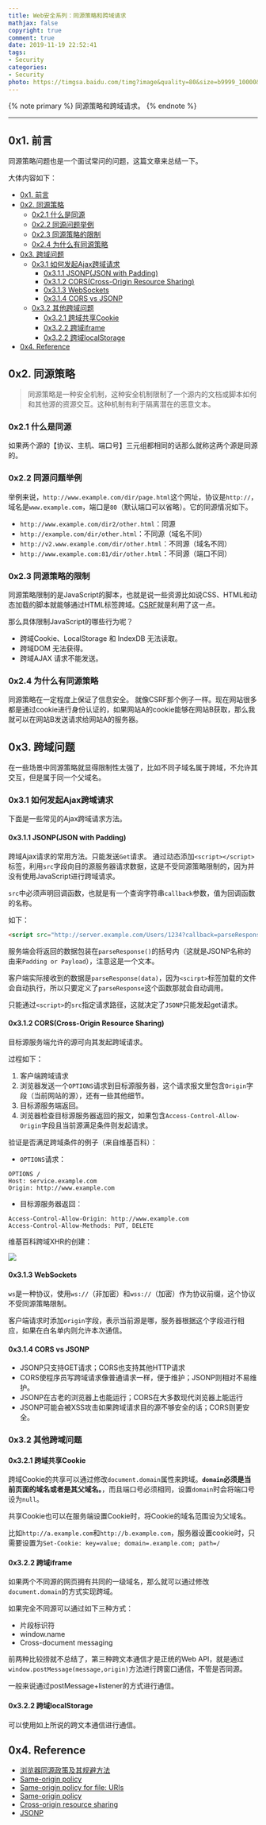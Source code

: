 ```yaml
---
title: Web安全系列：同源策略和跨域请求
mathjax: false
copyright: true
comment: true
date: 2019-11-19 22:52:41
tags:
- Security
categories:
- Security
photo: https://timgsa.baidu.com/timg?image&quality=80&size=b9999_10000&sec=1574836869&di=cead8c99eee34db4cabe077c7b2dbf07&imgtype=jpg&er=1&src=http%3A%2F%2Fpic1.win4000.com%2Fwallpaper%2F2018-11-12%2F5be8d506032ad.jpg
---
```


{% note primary %}
同源策略和跨域请求。
{% endnote %}

<!-- more -->

---

## 0x1. 前言

同源策略问题也是一个面试常问的问题，这篇文章来总结一下。

大体内容如下：

- [0x1. 前言](#0x1-%e5%89%8d%e8%a8%80)
- [0x2. 同源策略](#0x2-%e5%90%8c%e6%ba%90%e7%ad%96%e7%95%a5)
  - [0x2.1 什么是同源](#0x21-%e4%bb%80%e4%b9%88%e6%98%af%e5%90%8c%e6%ba%90)
  - [0x2.2 同源问题举例](#0x22-%e5%90%8c%e6%ba%90%e9%97%ae%e9%a2%98%e4%b8%be%e4%be%8b)
  - [0x2.3 同源策略的限制](#0x23-%e5%90%8c%e6%ba%90%e7%ad%96%e7%95%a5%e7%9a%84%e9%99%90%e5%88%b6)
  - [0x2.4 为什么有同源策略](#0x24-%e4%b8%ba%e4%bb%80%e4%b9%88%e6%9c%89%e5%90%8c%e6%ba%90%e7%ad%96%e7%95%a5)
- [0x3. 跨域问题](#0x3-%e8%b7%a8%e5%9f%9f%e9%97%ae%e9%a2%98)
  - [0x3.1 如何发起Ajax跨域请求](#0x31-%e5%a6%82%e4%bd%95%e5%8f%91%e8%b5%b7ajax%e8%b7%a8%e5%9f%9f%e8%af%b7%e6%b1%82)
    - [0x3.1.1 JSONP(JSON with Padding)](#0x311-jsonpjson-with-padding)
    - [0x3.1.2 CORS(Cross-Origin Resource Sharing)](#0x312-corscross-origin-resource-sharing)
    - [0x3.1.3 WebSockets](#0x313-websockets)
    - [0x3.1.4 CORS vs JSONP](#0x314-cors-vs-jsonp)
  - [0x3.2 其他跨域问题](#0x32-%e5%85%b6%e4%bb%96%e8%b7%a8%e5%9f%9f%e9%97%ae%e9%a2%98)
    - [0x3.2.1 跨域共享Cookie](#0x321-%e8%b7%a8%e5%9f%9f%e5%85%b1%e4%ba%abcookie)
    - [0x3.2.2 跨域iframe](#0x322-%e8%b7%a8%e5%9f%9fiframe)
    - [0x3.2.2 跨域localStorage](#0x322-%e8%b7%a8%e5%9f%9flocalstorage)
- [0x4. Reference](#0x4-reference)


## 0x2. 同源策略
> 同源策略是一种安全机制，这种安全机制限制了一个源内的文档或脚本如何和其他源的资源交互。这种机制有利于隔离潜在的恶意文本。

### 0x2.1 什么是同源

如果两个源的【协议、主机、端口号】三元组都相同的话那么就称这两个源是同源的。

### 0x2.2 同源问题举例


举例来说，`http://www.example.com/dir/page.html`这个网址，协议是`http://`，域名是`www.example.com`，端口是`80`（默认端口可以省略）。它的同源情况如下。

- `http://www.example.com/dir2/other.html`：同源
- `http://example.com/dir/other.html`：不同源（域名不同）
- `http://v2.www.example.com/dir/other.html`：不同源（域名不同）
- `http://www.example.com:81/dir/other.html`：不同源（端口不同）


### 0x2.3 同源策略的限制

同源策略限制的是JavaScript的脚本，也就是说一些资源比如说CSS、HTML和动态加载的脚本就能够通过HTML标签跨域。[CSRF](/2019/11/18/secure-xss-csrf)就是利用了这一点。


那么具体限制JavaScript的哪些行为呢？

- 跨域Cookie、LocalStorage 和 IndexDB 无法读取。
- 跨域DOM 无法获得。
- 跨域AJAX 请求不能发送。

### 0x2.4 为什么有同源策略

同源策略在一定程度上保证了信息安全。
就像CSRF那个例子一样。现在网站很多都是通过cookie进行身份认证的，如果网站A的cookie能够在网站B获取，那么我就可以在网站B发送请求给网站A的服务器。


## 0x3. 跨域问题

在一些场景中同源策略就显得限制性太强了，比如不同子域名属于跨域，不允许其交互，但是属于同一个父域名。


### 0x3.1 如何发起Ajax跨域请求

下面是一些常见的Ajax跨域请求方法。


#### 0x3.1.1 JSONP(JSON with Padding)

跨域Ajax请求的常用方法。只能发送`Get`请求。
通过动态添加`<script></script>`标签，利用`src`字段向目的源服务器请求数据，这是不受同源策略限制的，因为并没有使用JavaScript进行跨域请求。

`src`中必须声明回调函数，也就是有一个查询字符串`callback`参数，值为回调函数的名称。

如下：

```html
<script src="http://server.example.com/Users/1234?callback=parseResponse"></script>
```

服务端会将返回的数据包装在`parseResponse()`的括号内（这就是JSONP名称的由来`Padding or Payload`），注意这是一个文本。

客户端实际接收到的数据是`parseResponse(data)`，因为`<scirpt>`标签加载的文件会自动执行，所以只要定义了`parseResponse`这个函数那就会自动调用。

只能通过`<script>`的`src`指定请求路径，这就决定了`JSONP`只能发起get请求。

#### 0x3.1.2 CORS(Cross-Origin Resource Sharing)

目标源服务端允许的源可向其发起跨域请求。

过程如下：

1. 客户端跨域请求
2. 浏览器发送一个`OPTIONS`请求到目标源服务器，这个请求报文里包含`Origin`字段（当前网站的源），还有一些其他细节。
3. 目标源服务端返回。
4. 浏览器检查目标源服务器返回的报文，如果包含`Access-Control-Allow-Origin`字段且当前源满足条件则发起请求。

验证是否满足跨域条件的例子（来自维基百科）：

- `OPTIONS`请求：
```text
OPTIONS /
Host: service.example.com
Origin: http://www.example.com
```
- 目标源服务器返回：
```text
Access-Control-Allow-Origin: http://www.example.com
Access-Control-Allow-Methods: PUT, DELETE
```

维基百科跨域XHR的创建：

![](https://upload.wikimedia.org/wikipedia/commons/thumb/c/ca/Flowchart_showing_Simple_and_Preflight_XHR.svg/770px-Flowchart_showing_Simple_and_Preflight_XHR.svg.png)


#### 0x3.1.3 WebSockets

`ws`是一种协议，使用`ws://`（非加密）和`wss://`（加密）作为协议前缀，这个协议不受同源策略限制。

客户端请求时添加`origin`字段，表示当前源是哪，服务器根据这个字段进行相应，如果在白名单内则允许本次通信。

#### 0x3.1.4 CORS vs JSONP

- JSONP只支持GET请求；CORS也支持其他HTTP请求
- CORS使程序员写跨域请求像普通请求一样，便于维护；JSONP则相对不易维护。
- JSONP在古老的浏览器上也能运行；CORS在大多数现代浏览器上能运行
- JSONP可能会被XSS攻击如果跨域请求目的源不够安全的话；CORS则更安全。

### 0x3.2 其他跨域问题

#### 0x3.2.1 跨域共享Cookie

跨域Cookie的共享可以通过修改`document.domain`属性来跨域。**`domain`必须是当前页面的域名或者是其父域名。**，而且端口号必须相同，设置`domain`时会将端口号设为`null`。

共享Cookie也可以在服务端设置Cookie时，将Cookie的域名范围设为父域名。

比如`http://a.example.com`和`http://b.example.com`，服务器设置cookie时，只需要设置为`Set-Cookie: key=value; domain=.example.com; path=/`



#### 0x3.2.2 跨域iframe

如果两个不同源的网页拥有共同的一级域名，那么就可以通过修改`document.domain`的方式实现跨域。

如果完全不同源可以通过如下三种方式：

- 片段标识符
- window.name
- Cross-document messaging

前两种比较捞就不总结了，第三种跨文本通信才是正统的Web API，就是通过`window.postMessage(message,origin)`方法进行跨窗口通信，不管是否同源。

一般来说通过postMessage+listener的方式进行通信。

#### 0x3.2.2 跨域localStorage

可以使用如上所说的跨文本通信进行通信。




## 0x4. Reference

- [浏览器同源政策及其规避方法](https://www.ruanyifeng.com/blog/2016/04/same-origin-policy.html)
- [Same-origin policy](https://developer.mozilla.org/en-US/docs/Web/Security/Same-origin_policy)
- [Same-origin policy for file: URIs](https://developer.mozilla.org/en-US/docs/Archive/Misc_top_level/Same-origin_policy_for_file:_URIs)
- [Same-origin policy](https://en.wikipedia.org/wiki/Same-origin_policy)
- [Cross-origin resource sharing](https://en.wikipedia.org/wiki/Cross-origin_resource_sharing)
- [JSONP](https://en.wikipedia.org/wiki/JSONP)